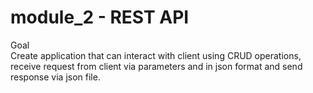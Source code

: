# module_2 - REST API

Goal  
Create application that can interact with client using CRUD operations, receive request from client via parameters and in json format and send response via json file.
